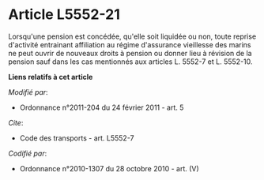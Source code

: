 # Article L5552-21

Lorsqu'une pension est concédée, qu'elle soit liquidée ou non, toute reprise d'activité entrainant affiliation au régime
d'assurance vieillesse des marins ne peut ouvrir de nouveaux droits à pension ou donner lieu à révision de la pension sauf
dans les cas mentionnés aux articles L. 5552-7 et L. 5552-10.

**Liens relatifs à cet article**

_Modifié par_:

  - Ordonnance n°2011-204 du 24 février 2011 - art. 5

_Cite_:

  - Code des transports - art. L5552-7

_Codifié par_:

  - Ordonnance n°2010-1307 du 28 octobre 2010 - art. (V)
